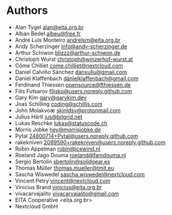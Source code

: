 <!--
  - SPDX-FileCopyrightText: 2024 Nextcloud GmbH and Nextcloud contributors
  - SPDX-License-Identifier: AGPL-3.0-or-later
-->
# Authors

- Alan Tygel <alan@eita.org.br>
- Alban Bedel <albeu@free.fr>
- André Luís Monteiro <andrelsm@eita.org.br>
- Andy Scherzinger <info@andy-scherzinger.de>
- Arthur Schiwon <blizzz@arthur-schiwon.de>
- Christoph Wurst <christoph@winzerhof-wurst.at>
- Côme Chilliet <come.chilliet@nextcloud.com>
- Daniel Calviño Sánchez <danxuliu@gmail.com>
- Daniel Klaffenbach <danielklaffenbach@gmail.com>
- Ferdinand Thiessen <opensource@fthiessen.de>
- Filis Futsarov <filisko@users.noreply.github.com>
- Gary Kim <gary@garykim.dev>
- Joas Schilling <coding@schilljs.com>
- John Molakvoæ <skjnldsv@protonmail.com>
- Julius Härtl <jus@bitgrid.net>
- Lukas Reschke <lukas@statuscode.ch>
- Morris Jobke <hey@morrisjobke.de>
- Pytal <24800714+Pytal@users.noreply.github.com>
- rakekniven <2069590+rakekniven@users.noreply.github.com>
- Robin Appelman <robin@icewind.nl>
- Roeland Jago Douma <roeland@famdouma.nl>
- Sergio Bertolin <sbertolin@solidgear.es>
- Thomas Müller <thomas.mueller@tmit.eu>
- Sascha Wiswedel <sascha.wiswedel@nextcloud.com>
- Vincent Petry <vincent@nextcloud.com>
- Vinicius Brand <vinicius@eita.org.br>
- vivacarvajalito <vivacarvajalito@gmail.com>
- EITA Cooperative <eita.org.br>
- Nextcloud GmbH
